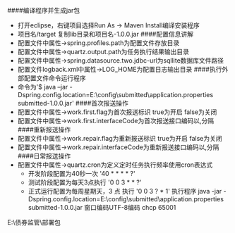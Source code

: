 ####编译程序并生成jar包
- 打开eclipse，右键项目选择Run As -> Maven Install编译安装程序
- 项目名/target 复制lib目录和项目名-1.0.0.jar
####配置信息讲解
- 配置文件中属性->spring.profiles.path为配置文件存放目录
- 配置文件中属性->quartz.output.path为任务执行结果输出目录
- 配置文件中属性->spring.datasource.two.jdbc-url为sqllite数据库文件路径
- 配置文件logback.xml中属性->LOG_HOME为配置日志输出目录
####执行外部配置文件命令运行程序
- 命令为'$ java –jar -Dspring.config.location=E:\config\submitted\application.properties submitted-1.0.0.jar'
####首次报送操作
- 配置文件中属性->work.first.flag为首次报送标识 true为开启 false为关闭
- 配置文件中属性->work.first.interfaceCode为首次报送接口编码以,分隔
####重新报送操作
- 配置文件中属性->work.repair.flag为重新报送标识 true为开启 false为关闭
- 配置文件中属性->work.repair.interfaceCode为重新报送接口编码以,分隔
####日常报送操作
- 配置文件中属性->quartz.cron为定义定时任务执行频率使用cron表达式
	+ 开发阶段配置为40秒一次 '40 * * * * ?'
	+ 测试阶段配置为每天3点执行 '0 0 3 * * ?'
	+ 正式运行配置为每周星期天，3 点 执行 '0 0 3 ? * 1'
执行程序
java -jar -Dspring.config.location=E:\config\submitted\application.properties submitted-1.0.0.jar
窗口编码UTF-8编码
chcp 65001

E:\债券监管\部署包